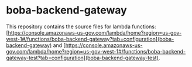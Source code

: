 # boba-backend-gateway

This repository contains the source files for lambda functions: [https://console.amazonaws-us-gov.com/lambda/home?region=us-gov-west-1#/functions/boba-backend-gateway?tab=configuration](boba-backend-gateway) and [https://console.amazonaws-us-gov.com/lambda/home?region=us-gov-west-1#/functions/boba-backend-gateway-test?tab=configuration](boba-backend-gateway-test).
